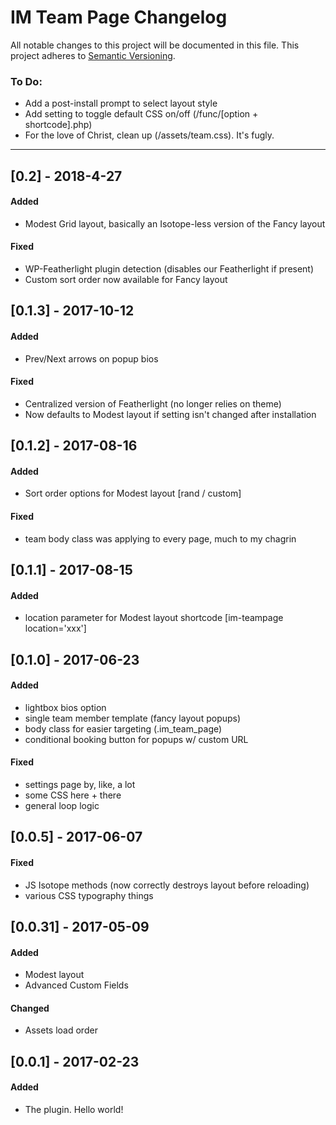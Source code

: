 # IM Team Page Changelog
All notable changes to this project will be documented in this file.
This project adheres to [Semantic Versioning](http://semver.org/).

### To Do:
- Add a post-install prompt to select layout style
- Add setting to toggle default CSS on/off (/func/[option + shortcode].php)
- For the love of Christ, clean up (/assets/team.css). It's fugly.

_ _ _


## [0.2] - 2018-4-27
#### Added
- Modest Grid layout, basically an Isotope-less version of the Fancy layout

#### Fixed
- WP-Featherlight plugin detection (disables our Featherlight if present)
- Custom sort order now available for Fancy layout

## [0.1.3] - 2017-10-12
#### Added
- Prev/Next arrows on popup bios

#### Fixed
- Centralized version of Featherlight (no longer relies on theme)
- Now defaults to Modest layout if setting isn't changed after installation

## [0.1.2] - 2017-08-16
#### Added
- Sort order options for Modest layout [rand / custom]

#### Fixed
- team body class was applying to every page, much to my chagrin


## [0.1.1] - 2017-08-15
#### Added
- location parameter for Modest layout shortcode [im-teampage location='xxx']


## [0.1.0] - 2017-06-23
#### Added
- lightbox bios option
- single team member template (fancy layout popups)
- body class for easier targeting (.im_team_page)
- conditional booking button for popups w/ custom URL

#### Fixed
- settings page by, like, a lot
- some CSS here + there
- general loop logic


## [0.0.5] - 2017-06-07
#### Fixed
- JS Isotope methods (now correctly destroys layout before reloading)
- various CSS typography things


## [0.0.31] - 2017-05-09
#### Added
- Modest layout
- Advanced Custom Fields

#### Changed
- Assets load order


## [0.0.1] - 2017-02-23
#### Added
- The plugin. Hello world!
